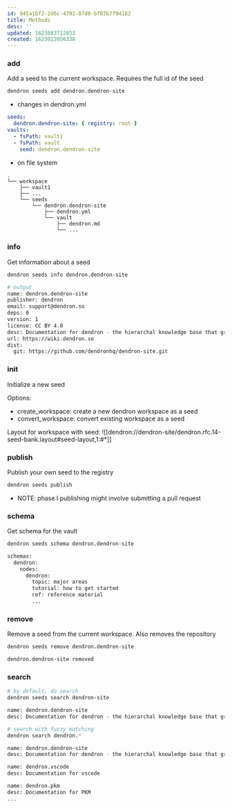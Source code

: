 ```yaml
---
id: 945a1bf2-2d6c-4792-87d0-bf87b7f94182
title: Methods
desc: ''
updated: 1623883712853
created: 1623022056338
---
```


### add

Add a seed to the current workspace. Requires the full id of the seed

```sh
dendron seeds add dendron.dendron-site
```

- changes in dendron.yml
```yml
seeds: 
  dendron.dendron-site: { registry: root }
vaults:
  - fsPath: vault1
  - fsPath: vault
    seed: dendron.dendron-site
```

- on file system
```
.
└── workspace
    ├── vault1
    ├── ...
    └── seeds
        └── dendron.dendron-site
            ├── dendron.yml
            └── vault
                ├── dendron.md
                └── ...

```


### info

Get information about a seed

```sh
dendron seeds info dendron.dendron-site

# output
name: dendron.dendron-site
publisher: dendron
email: support@dendron.so
deps: 0
version: 1
license: CC BY 4.0
desc: Documentation for dendron - the hierarchal knowledge base that grows as you do
url: https://wiki.dendron.so
dist:
  git: https://github.com/dendronhq/dendron-site.git
```


### init 

Initialize a new seed

Options:
- create_workspace: create a new dendron workspace as a seed
- convert_workspace: convert existing workspace as a seed

Layout for workspace with seed:
![[dendron://dendron-site/dendron.rfc.14-seed-bank.layout#seed-layout,1:#*]]

### publish

Publish your own seed to the registry

```sh
dendron seeds publish 
```

- NOTE: phase I publishing might involve submitting a pull request

### schema

Get schema for the vault

```sh
dendron seeds schema dendron.dendron-site

schemas:
  dendron:
    nodes:
      dendron: 
        topic: major areas 
        tutorial: how to get started
        ref: reference material
        ...
```

### remove

Remove a seed from the current workspace. Also removes the repository

```sh
dendron seeds remove dendron.dendron-site

dendron.dendron-site removed
```

### search

```sh
# by default, do search
dendron seeds search dendron-site

name: dendron.dendron-site
desc: Documentation for dendron - the hierarchal knowledge base that grows as you do

# search with fuzzy matching
dendron search dendron.*

name: dendron.dendron-site
desc: Documentation for dendron - the hierarchal knowledge base that grows as you do

name: dendron.vscode
desc: Documentation for vscode

name: dendron.pkm
desc: Documentation for PKM
...
```

